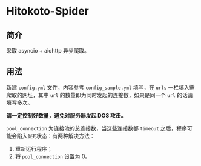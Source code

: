 # Hitokoto-Spider

## 简介

采取 asyncio + aiohttp 异步爬取。

## 用法

新建 `config.yml` 文件，内容参考 `config_sample.yml` 填写，在 `urls` 一栏填入需爬取的网址，其中 `url` 的数量即为同时发起的连接数，如果是同一个 `url` 的话请填写多次。

**请一定控制好数量，避免对服务器发起 DOS 攻击。**

`pool_connection` 为连接池的总连接数，当这些连接数都 `timeout` 之后，程序可能会陷入`假死`状态：有两种解决方法：

1. 重新运行程序；
2. 将 `pool_connection` 设置为 0。